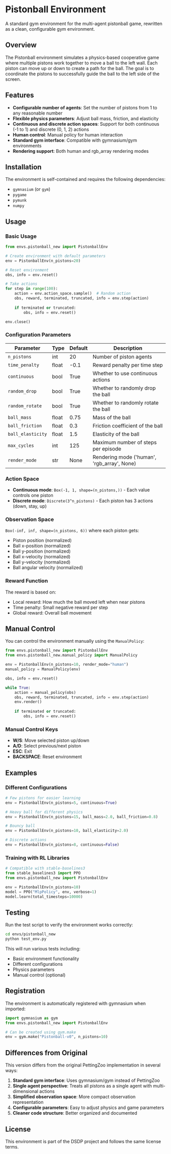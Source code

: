 # Pistonball Environment

A standard gym environment for the multi-agent pistonball game, rewritten as a clean, configurable gym environment.

## Overview

The Pistonball environment simulates a physics-based cooperative game where multiple pistons work together to move a ball to the left wall. Each piston can move up or down to create a path for the ball. The goal is to coordinate the pistons to successfully guide the ball to the left side of the screen.

## Features

- **Configurable number of agents**: Set the number of pistons from 1 to any reasonable number
- **Flexible physics parameters**: Adjust ball mass, friction, and elasticity
- **Continuous and discrete action spaces**: Support for both continuous (-1 to 1) and discrete (0, 1, 2) actions
- **Human control**: Manual policy for human interaction
- **Standard gym interface**: Compatible with gymnasium/gym environments
- **Rendering support**: Both human and rgb_array rendering modes

## Installation

The environment is self-contained and requires the following dependencies:
- `gymnasium` (or `gym`)
- `pygame`
- `pymunk`
- `numpy`

## Usage

### Basic Usage

```python
from envs.pistonball_new import PistonballEnv

# Create environment with default parameters
env = PistonballEnv(n_pistons=20)

# Reset environment
obs, info = env.reset()

# Take actions
for step in range(100):
    action = env.action_space.sample()  # Random action
    obs, reward, terminated, truncated, info = env.step(action)
    
    if terminated or truncated:
        obs, info = env.reset()

env.close()
```

### Configuration Parameters

| Parameter | Type | Default | Description |
|-----------|------|---------|-------------|
| `n_pistons` | int | 20 | Number of piston agents |
| `time_penalty` | float | -0.1 | Reward penalty per time step |
| `continuous` | bool | True | Whether to use continuous actions |
| `random_drop` | bool | True | Whether to randomly drop the ball |
| `random_rotate` | bool | True | Whether to randomly rotate the ball |
| `ball_mass` | float | 0.75 | Mass of the ball |
| `ball_friction` | float | 0.3 | Friction coefficient of the ball |
| `ball_elasticity` | float | 1.5 | Elasticity of the ball |
| `max_cycles` | int | 125 | Maximum number of steps per episode |
| `render_mode` | str | None | Rendering mode ('human', 'rgb_array', None) |

### Action Space

- **Continuous mode**: `Box(-1, 1, shape=(n_pistons,))` - Each value controls one piston
- **Discrete mode**: `Discrete(3^n_pistons)` - Each piston has 3 actions (down, stay, up)

### Observation Space

`Box(-inf, inf, shape=(n_pistons, 6))` where each piston gets:
- Piston position (normalized)
- Ball x-position (normalized)
- Ball y-position (normalized)
- Ball x-velocity (normalized)
- Ball y-velocity (normalized)
- Ball angular velocity (normalized)

### Reward Function

The reward is based on:
- Local reward: How much the ball moved left when near pistons
- Time penalty: Small negative reward per step
- Global reward: Overall ball movement

## Manual Control

You can control the environment manually using the `ManualPolicy`:

```python
from envs.pistonball_new import PistonballEnv
from envs.pistonball_new.manual_policy import ManualPolicy

env = PistonballEnv(n_pistons=10, render_mode="human")
manual_policy = ManualPolicy(env)

obs, info = env.reset()

while True:
    action = manual_policy(obs)
    obs, reward, terminated, truncated, info = env.step(action)
    env.render()
    
    if terminated or truncated:
        obs, info = env.reset()
```

### Manual Control Keys

- **W/S**: Move selected piston up/down
- **A/D**: Select previous/next piston
- **ESC**: Exit
- **BACKSPACE**: Reset environment

## Examples

### Different Configurations

```python
# Few pistons for easier learning
env = PistonballEnv(n_pistons=5, continuous=True)

# Heavy ball for different physics
env = PistonballEnv(n_pistons=15, ball_mass=2.0, ball_friction=0.8)

# Bouncy ball
env = PistonballEnv(n_pistons=10, ball_elasticity=2.0)

# Discrete actions
env = PistonballEnv(n_pistons=8, continuous=False)
```

### Training with RL Libraries

```python
# Compatible with stable-baselines3
from stable_baselines3 import PPO
from envs.pistonball_new import PistonballEnv

env = PistonballEnv(n_pistons=10)
model = PPO("MlpPolicy", env, verbose=1)
model.learn(total_timesteps=10000)
```

## Testing

Run the test script to verify the environment works correctly:

```bash
cd envs/pistonball_new
python test_env.py
```

This will run various tests including:
- Basic environment functionality
- Different configurations
- Physics parameters
- Manual control (optional)

## Registration

The environment is automatically registered with gymnasium when imported:

```python
import gymnasium as gym
from envs.pistonball_new import PistonballEnv

# Can be created using gym.make
env = gym.make("Pistonball-v0", n_pistons=10)
```

## Differences from Original

This version differs from the original PettingZoo implementation in several ways:

1. **Standard gym interface**: Uses gymnasium/gym instead of PettingZoo
2. **Single agent perspective**: Treats all pistons as a single agent with multi-dimensional actions
3. **Simplified observation space**: More compact observation representation
4. **Configurable parameters**: Easy to adjust physics and game parameters
5. **Cleaner code structure**: Better organized and documented

## License

This environment is part of the DSDP project and follows the same license terms. 